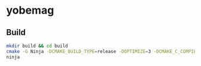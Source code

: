 # yobemag

## Build

```bash
mkdir build && cd build
cmake -G Ninja -DCMAKE_BUILD_TYPE=release -DOPTIMIZE=3 -DCMAKE_C_COMPILER=<gcc|clang> ..
ninja
```